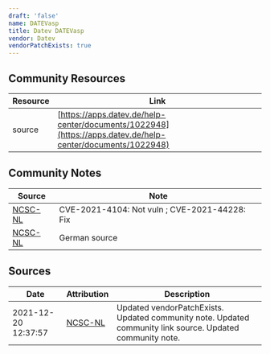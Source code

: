 ```yaml
---
draft: 'false'
name: DATEVasp
title: Datev DATEVasp
vendor: Datev
vendorPatchExists: true
---
```



## Community Resources
| Resource | Link |
| --- | --- |
| source | [https://apps.datev.de/help-center/documents/1022948](https://apps.datev.de/help-center/documents/1022948) |

## Community Notes
| Source | Note |
| --- | --- |
| [NCSC-NL](https://github.com/NCSC-NL/log4shell/blob/main/software/README.md) | CVE-2021-4104: Not vuln ; CVE-2021-44228: Fix </ul> |
| [NCSC-NL](https://github.com/NCSC-NL/log4shell/blob/main/software/README.md) | German source |

## Sources
| Date | Attribution | Description |
| --- | --- | --- |
| 2021-12-20 12:37:57 | [NCSC-NL](https://github.com/NCSC-NL/log4shell/blob/main/software/README.md) | Updated vendorPatchExists. Updated community note. Updated community link source. Updated community note.  |

